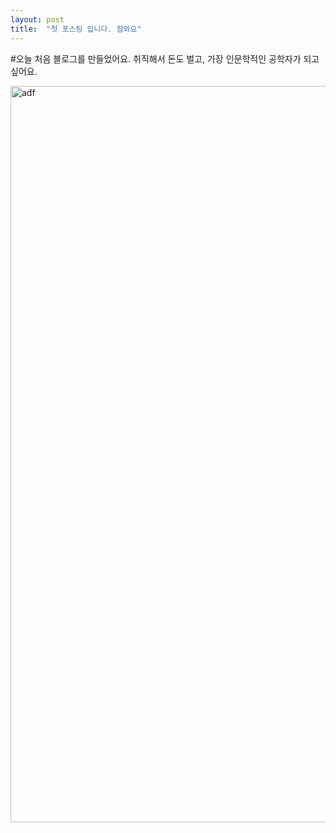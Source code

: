 ```yaml
---
layout: post
title:  "첫 포스팅 입니다. 잠와요"
---
```


#오늘 처음 블로그를 만들었어요.
취직해서 돈도 벌고, 가장 인문학적인 공학자가 되고싶어요.

<img width="1178" alt="adf" src="https://github.com/user-attachments/assets/955700d7-b8b9-453d-899e-0028b0e82e2e">

